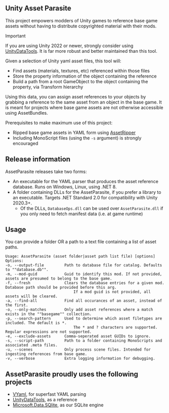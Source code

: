 ## Unity Asset Parasite
This project empowers modders of Unity games to reference base game assets without having to distribute copyrighted material with their mods.


> [!IMPORTANT]  
> If you are using Unity 2022 or newer, strongly consider using [UnityDataTools](https://github.com/Unity-Technologies/UnityDataTools/). It is far more robust and better maintained than this tool.

Given a selection of Unity yaml asset files, this tool will:
- Find assets (materials, textures, etc) referenced within those files
- Store the property information of the object containing the reference
- Build a path from a root GameObject to the object containing the property, via Transform hierarchy

Using this data, you can assign asset references to your objects by grabbing a reference to the same asset from an object in the base game. It is meant for projects where base game assets are not otherwise accessible using AssetBundles.

Prerequisites to make maximum use of this project:
- Ripped base game assets in YAML form using [AssetRipper](https://github.com/AssetRipper/AssetRipper)
- Including MonoScript files (using the `-s` argument) is strongly encouraged

## Release information

AssetParasite releases take two forms:
- An executable for the YAML parser that produces the asset reference database. Runs on Windows, Linux, using .NET 8.
- A folder containing DLLs for the AssetParasite, if you prefer a library to an executable. Targets .NET Standard 2.0 for compatibility with Unity 2020.3+.
  - Of the DLLs, `DatabaseOps.dll` can be used over `AssetParasite.dll` if you only need to fetch manifest data (i.e. at game runtime)

## Usage
You can provide a folder OR a path to a text file containing a list of asset paths.
```
Usage: AssetParasite (asset folder|asset path list file) [options]
Options:
-o, --output-file         Path to database file for catalog. Defaults to ""database.db"".
-m, --mod-guid            Guid to identify this mod. If not provided, assets are presumed to belong to the base game.
-f, --fresh               Clears the database entries for a given mod. Database path should be provided before this arg.
                              If a mod guid is not provided, all assets will be cleared.
-a, --find-all            Find all occurances of an asset, instead of the first.
-o, --only-matches        Only add asset references where a match exists in the ""basegame"" collection.
-p, --search-pattern      Used to determine which asset filetypes are included. The default is *. 
                              The * and ? characters are supported. Regular expressions are not supported.
-e, --exclude-assets      Comma-seperated asset GUIDs to ignore.
-s, --script-path         Path to a folder containing MonoScripts and associated .meta files.
-u, --scenes              Only process scene files. Intended for ingesting references from base game.
-v, --verbose             Extra logging information for debugging.
```

## AssetParasite proudly uses the following projects
- [VYaml](https://github.com/hadashiA/VYaml), for superfast YAML parsing
- [UnityDataTools](https://github.com/Unity-Technologies/UnityDataTools/), as a reference
- [Microsoft.Data.SQlite](https://learn.microsoft.com/en-us/dotnet/standard/data/sqlite/?tabs=net-cli), as our SQLite engine
